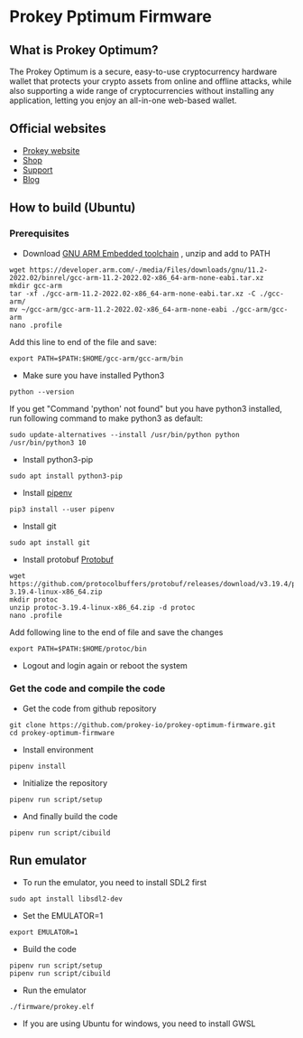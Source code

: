 # Prokey Pptimum Firmware
## What is Prokey Optimum?
The Prokey Optimum is a secure, easy-to-use cryptocurrency hardware wallet that protects your crypto assets from online and offline attacks, while also supporting a wide range of cryptocurrencies without installing any application, letting you enjoy an all-in-one web-based wallet.
## Official websites
- [Prokey website](Prokey.io)
- [Shop](https://prokey.io/prokey-optimum)
- [Support](https://support.prokey.io)
- [Blog](https://prokey.io/blog)
## How to build (Ubuntu)
### Prerequisites
- Download [GNU ARM Embedded toolchain](https://developer.arm.com/tools-and-software/open-source-software/developer-tools/gnu-toolchain/downloads) , unzip and add to PATH
```
wget https://developer.arm.com/-/media/Files/downloads/gnu/11.2-2022.02/binrel/gcc-arm-11.2-2022.02-x86_64-arm-none-eabi.tar.xz
mkdir gcc-arm
tar -xf ./gcc-arm-11.2-2022.02-x86_64-arm-none-eabi.tar.xz -C ./gcc-arm/
mv ~/gcc-arm/gcc-arm-11.2-2022.02-x86_64-arm-none-eabi ./gcc-arm/gcc-arm
nano .profile
```

Add this line to end of the file and save:
```
export PATH=$PATH:$HOME/gcc-arm/gcc-arm/bin
```

- Make sure you have installed Python3
```
python --version
```
If you get "Command 'python' not found" but you have python3 installed, run following command to make python3 as default:
```
sudo update-alternatives --install /usr/bin/python python /usr/bin/python3 10
```

- Install python3-pip
```
sudo apt install python3-pip
```

- Install [pipenv](https://pipenv.readthedocs.io/en/latest/install/)
```
pip3 install --user pipenv
```

- Install git
```
sudo apt install git
```

- Install protobuf [Protobuf](https://github.com/protocolbuffers/protobuf/releases/download/v3.19.4/protoc-3.19.4-linux-x86_64.zip)
```
wget https://github.com/protocolbuffers/protobuf/releases/download/v3.19.4/protoc-3.19.4-linux-x86_64.zip
mkdir protoc
unzip protoc-3.19.4-linux-x86_64.zip -d protoc
nano .profile
```

Add following line to the end of file and save the changes
```
export PATH=$PATH:$HOME/protoc/bin
```
- Logout and login again or reboot the system

### Get the code and compile the code
- Get the code from github repository
```
git clone https://github.com/prokey-io/prokey-optimum-firmware.git
cd prokey-optimum-firmware
```

- Install environment
```
pipenv install
```

- Initialize the repository
```
pipenv run script/setup
```
- And finally build the code
```
pipenv run script/cibuild
```

## Run emulator
- To run the emulator, you need to install SDL2 first
```
sudo apt install libsdl2-dev
```

- Set the EMULATOR=1
```
export EMULATOR=1
```

- Build the code
```
pipenv run script/setup
pipenv run script/cibuild
```

- Run the emulator
```
./firmware/prokey.elf
```
* If you are using Ubuntu for windows, you need to install GWSL
